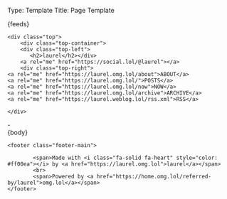 Type: Template
Title: Page Template

<!DOCTYPE html>
<html lang="en">
<head>
<title>ll{separator}{post-title}</title>
<meta charset="utf-8">
<meta name="viewport" content="width=device-width, initial-scale=1">
{feeds}
<style>
@import url('https://fonts.googleapis.com/css2?family=Caladea:ital,wght@0,700;1,400&family=Lato:ital,wght@0,400;0,900;1,400&display=swap');
@import url('https://static.omg.lol/type/font-md-io.css');
@import url('https://static.omg.lol/type/fontawesome-free/css/all.css');
</style>
<link rel="stylesheet" href="https://laurel.weblog.lol/style.css">

    <div class="top">
        <div class="top-container">
        <div class="top-left">
           <h2>laurel</h2></div>
        <a rel="me" href="https://social.lol/@laurel"></a>
        <div class="top-right">
    <a rel="me" href="https://laurel.omg.lol/about">ABOUT</a>   
    <a rel="me" href="https://laurel.omg.lol/">POSTS</a>  
    <a rel="me" href="https://laurel.omg.lol/now">NOW</a>
    <a rel="me" href="https://laurel.omg.lol/archive">ARCHIVE</a>
    <a rel="me" href="https://laurel.weblog.lol/rss.xml">RSS</a>

    </div>
</div>
</div>
</div>
<div class="header">
    -
</div> 

  </head>
  <body>
<main>
{body}
</main>
<div class="spacing">
</div>
</main>

	<footer class="footer-main">

			<span>Made with <i class="fa-solid fa-heart" style="color: #ff00ea"></i> by <a href="https://laurel.omg.lol">laurel</a></span>
			<br>
			<span>Powered by <a href="https://home.omg.lol/referred-by/laurel">omg.lol</a></span>
	</footer>
</body>
</html>